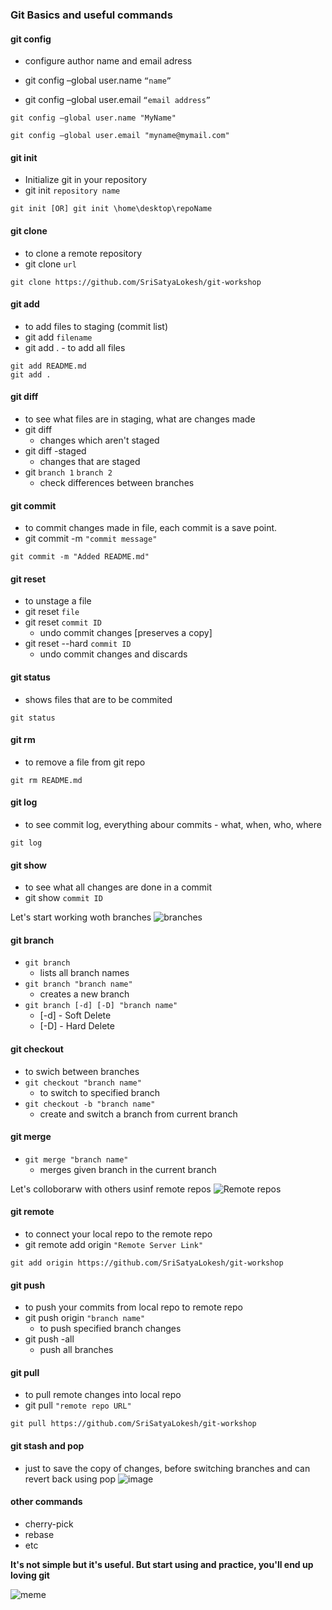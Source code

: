 ### Git Basics and useful commands

#### git config
- configure author name and email adress
- git config –global user.name `“name”`

- git config –global user.email `“email address”`
```
git config –global user.name "MyName"

git config –global user.email "myname@mymail.com"
```
#### git init
- Initialize git in your repository
- git init `repository name`
```
git init [OR] git init \home\desktop\repoName
```
#### git clone
- to clone a remote repository
- git clone `url`
```
git clone https://github.com/SriSatyaLokesh/git-workshop
```
#### git add
- to add files to staging (commit list)
- git add `filename`
- git add . - to add all files
```
git add README.md
git add .
```
#### git diff
- to see what files are in staging, what are changes made
- git diff
    - changes which aren't staged
- git diff -staged
    - changes that are staged
- git `branch 1` `branch 2`
    - check differences between branches
#### git commit
- to commit changes made in file, each commit is a save point.
- git commit -m `"commit message"`
```
git commit -m "Added README.md"
```
#### git reset
- to unstage a file
- git reset `file`
- git reset `commit ID`
    - undo commit changes [preserves a copy]
- git reset --hard `commit ID`
    - undo commit changes and discards
#### git status
- shows files that are to be commited
```
git status
```
#### git rm
- to remove a file from git repo
```
git rm README.md
```
#### git log 
- to see commit log, everything abour commits - what, when, who, where
``` 
git log
``` 
#### git show 
- to see what all changes are done in a commit
- git show `commit ID`

Let's start working woth branches 
![branches](https://www.nobledesktop.com/image/gitresources/git-branches-merge.png)
#### git branch
- `git branch`
    - lists all branch names
- `git branch "branch name"`
    - creates a new branch
- `git branch [-d] [-D] "branch name"`
    - [-d] - Soft Delete
    - [-D] - Hard Delete
#### git checkout 
- to swich between branches
- `git checkout "branch name"`
    - to switch to specified branch
- `git checkout -b "branch name"`
    - create and switch a branch from current branch
#### git merge
- `git merge "branch name"`
    - merges given branch in the current branch

Let's colloborarw with others usinf remote repos
![Remote repos](https://www.cs.swarthmore.edu/~newhall/unixhelp/gitrepos.gif)
#### git remote
- to connect your local repo to the remote repo
- git remote add origin `"Remote Server Link"` 
```
git add origin https://github.com/SriSatyaLokesh/git-workshop
```
#### git push
- to push your commits from local repo to remote repo
- git push origin `"branch name"`
    - to push specified branch changes
- git push -all
    - push all branches
#### git pull
- to pull remote changes into local repo
- git pull `"remote repo URL"`
```
git pull https://github.com/SriSatyaLokesh/git-workshop
````
#### git stash and pop
- just to save the copy of changes, before switching branches and can revert back using pop
![image](https://user-images.githubusercontent.com/43106076/122389361-7cbd0480-cf8e-11eb-9000-9b99c8475261.png)

#### other commands
- cherry-pick
- rebase
- etc

**It's not simple but it's useful. But start using and practice, you'll end up loving git** 

![meme](https://pics.me.me/in-case-of-fire-o-git-commit-git-push-leave-27658812.png)
